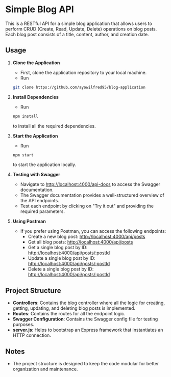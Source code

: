 # Simple Blog API

This is a RESTful API for a simple blog application that allows users to perform CRUD (Create, Read, Update, Delete) operations on blog posts. Each blog post consists of a title, content, author, and creation date.

## Usage

1. **Clone the Application**
   - First, clone the application repository to your local machine.
   - Run 
    ```bash 
    git clone https://github.com/ayowilfred95/blog-application
    ```

2. **Install Dependencies**
   - Run 
   ```bash 
   npm install
   ``` 
   to install all the required dependencies.

3. **Start the Application**
   - Run 
   ```bash 
   npm start
   ``` 
   to start the application locally.

4. **Testing with Swagger**
   - Navigate to [http://localhost:4000/api-docs](http://localhost:4000/api-docs) to access the Swagger documentation.
   - The Swagger documentation provides a well-structured overview of the API endpoints.
   - Test each endpoint by clicking on "Try it out" and providing the required parameters.

5. **Using Postman**
   - If you prefer using Postman, you can access the following endpoints:
     - Create a new blog post: [http://localhost:4000/api/posts](http://localhost:4000/api/posts)
     - Get all blog posts: [http://localhost:4000/api/posts](http://localhost:4000/api/posts)
     - Get a single blog post by ID: [http://localhost:4000/api/posts/:postId](http://localhost:4000/api/posts/:postId)
     - Update a single blog post by ID: [http://localhost:4000/api/posts/:postId](http://localhost:4000/api/posts/:postId)
     - Delete a single blog post by ID: [http://localhost:4000/api/posts/:postId](http://localhost:4000/api/posts/:postId)

## Project Structure

- **Controllers**: Contains the blog controller where all the logic for creating, getting, updating, and deleting blog posts is implemented.
- **Routes**: Contains the routes for all the endpoint logic.
- **Swagger Configuration**: Contains the Swagger config file for testing purposes.
- **server.js**: Helps to bootstrap an Express framework that instantiates an HTTP connection.

## Notes

- The project structure is designed to keep the code modular for better organization and maintenance.
